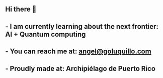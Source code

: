 ## Hi there 👋

<!--
**angelberrios-uol/angelberrios-uol** is a ✨ _special_ ✨ repository because its `README.md` (this file) appears on your GitHub profile.

Here are some ideas to get you started:

- 🔭 I’m currently working on ...
- 🌱 I’m currently learning ...
- 👯 I’m looking to collaborate on ...
- 🤔 I’m looking for help with ...
- 💬 Ask me about ...
- 📫 How to reach me: ...
- 😄 Pronouns: ...
- ⚡ Fun fact: ...
-->
## - I am currently learning about the next frontier: AI + Quantum computing
## - You can reach me at: angel@goluquillo.com
## - Proudly made at: Archipiélago de Puerto Rico

